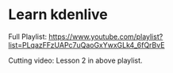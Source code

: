 # Learn kdenlive

Full Playlist: https://www.youtube.com/playlist?list=PLqazFFzUAPc7uQaoGxYwxGLk4_6fQrBvE

Cutting video: Lesson 2 in above playlist.
